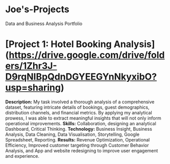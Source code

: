 # Joe's-Projects
Data and Business Analysis Portfolio 

# [Project 1: Hotel Booking Analysis] (https://drive.google.com/drive/folders/1Zhr3J-D9rqNIBpQdnDGYEEGYnNkyxibO?usp=sharing)
**Description:** My task involved a thorough analysis of a comprehensive dataset, featuring intricate details of bookings, guest demographics, distribution channels, and financial metrics. By applying my analytical prowess, I was able to extract meaningful insights that will not only inform operational improvements.
**Skills:** Collaboration, designing an analytical Dashboard, Critical Thinking.
**Technology:** Business Insight, Business Analysis, Data Cleaning, Data Visualisation, Storytelling, Google Spreadsheet, Reporting.
**Results:** Revenue Optimization, Operational Efficiency, Improved customer targeting through Customer Behavior Analysis, and App and website redesigning to improve user engagement and experience.
